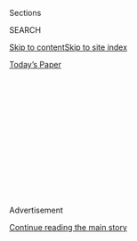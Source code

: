 <div id="app">

<div>

<div>

<div>

<div class="NYTAppHideMasthead css-1q2w90k e1suatyy0">

<div class="section css-ui9rw0 e1suatyy2">

<div class="css-eph4ug er09x8g0">

<div class="css-6n7j50">

</div>

<span class="css-1dv1kvn">Sections</span>

<div class="css-10488qs">

<span class="css-1dv1kvn">SEARCH</span>

</div>

[Skip to content](#site-content)[Skip to site
index](#site-index)

</div>

<div class="css-10698na e1huz5gh0">

</div>

</div>

<div id="masthead-bar-one" class="section hasLinks css-15hmgas e1csuq9d3">

<div class="css-uqyvli e1csuq9d0">

</div>

<div class="css-1uqjmks e1csuq9d1">

</div>

<div class="css-9e9ivx">

[](https://myaccount.nytimes3xbfgragh.onion/auth/login?response_type=cookie&client_id=vi)

</div>

<div class="css-1bvtpon e1csuq9d2">

[Today’s
Paper](https://www.nytimes3xbfgragh.onion/section/todayspaper)

</div>

</div>

</div>

</div>

<div data-aria-hidden="false">

<div id="site-content" data-role="main">

<div>

<div class="css-1aor85t" style="opacity:0.000000001;z-index:-1;visibility:hidden">

<div class="css-1hqnpie">

<div class="css-epjblv">

<span class="css-100wwgy">At Restaurants, Thank You for Not
Sharing</span>

</div>

<div class="css-k008qs">

<div class="css-o5pzib">

<span class="css-18z7m18"></span>

<div>

</div>

</div>

<span class="css-1n6z4y">https://nyti.ms/2Q8ZL5t</span>

<div class="css-1705lsu">

<div class="css-4xjgmj">

<div class="css-4skfbu" data-role="toolbar" data-aria-label="Social Media Share buttons, Save button, and Comments Panel with current comment count" data-testid="share-tools">

  - 
  - 
  - 
  - 
    
    <div class="css-6n7j50">
    
    </div>

  - 

</div>

</div>

</div>

</div>

</div>

</div>

<div class="css-13pd83m">

</div>

<div id="top-wrapper" class="css-1sy8kpn">

<div id="top-slug" class="css-l9onyx">

Advertisement

</div>

[Continue reading the main
story](#after-top)

<div class="ad top-wrapper" style="text-align:center;height:100%;display:block;min-height:250px">

<div id="top" class="place-ad" data-position="top" data-size-key="top">

</div>

</div>

<div id="after-top">

</div>

</div>

<div>

<div id="sponsor-wrapper" class="css-1hyfx7x">

<div id="sponsor-slug" class="css-19vbshk">

Supported by

</div>

[Continue reading the main
story](#after-sponsor)

<div id="sponsor" class="ad sponsor-wrapper" style="text-align:center;height:100%;display:block">

</div>

<div id="after-sponsor">

</div>

</div>

<div class="css-186x18t">

Notes on the Culture

</div>

<div class="css-1vkm6nb ehdk2mb0">

# At Restaurants, Thank You for Not Sharing

</div>

After a decade of treating every plate like a pie, individual dishes are
making a welcome comeback.

<div class="css-79elbk" data-testid="photoviewer-wrapper">

<div class="css-z3e15g" data-testid="photoviewer-wrapper-hidden">

</div>

<div class="css-1a48zt4 ehw59r15" data-testid="photoviewer-children">

![<span class="css-1l9o2ey e13ogyst0" data-aria-hidden="true">The
roasted quail with flowering thyme, lentils and warm tapenade at King in
New York’s West
Village.  
  
</span><span class="css-1nlbvxy e1z0qqy90" itemprop="copyrightHolder"><span class="css-1ly73wi e1tej78p0">Credit...</span><span><span>David
Williams for The New York
Times</span></span></span>](https://static01.graylady3jvrrxbe.onion/images/2019/06/10/t-magazine/10tmag-sharing/10tmag-sharing-articleLarge.jpg?quality=75&auto=webp&disable=upscale)

</div>

</div>

<div class="css-18e8msd">

<div class="css-vp77d3 epjyd6m0">

<div class="css-1baulvz">

By [<span class="css-1baulvz last-byline" itemprop="name">Kurt
Soller</span>](https://www.nytimes3xbfgragh.onion/by/kurt-soller)

</div>

</div>

  - May 16,
    2019

  - 
    
    <div class="css-4xjgmj">
    
    <div class="css-d8bdto" data-role="toolbar" data-aria-label="Social Media Share buttons, Save button, and Comments Panel with current comment count" data-testid="share-tools">
    
      - 
      - 
      - 
      - 
        
        <div class="css-6n7j50">
        
        </div>
    
      - 
    
    </div>
    
    </div>

</div>

</div>

<div class="section meteredContent css-1r7ky0e" name="articleBody" itemprop="articleBody">

<div class="css-1fanzo5 StoryBodyCompanionColumn">

<div class="css-53u6y8">

In 2011, upon visiting Taavo Somer’s erstwhile Brooklyn restaurant Isa,
the New York Times critic [Eric
Asimov](https://www.nytimes3xbfgragh.onion/by/eric-asimov) wrote that he
“couldn’t help noticing many people eating a few small plates, or
sharing a main course.” He wondered, “Is this really how people want to
eat nowadays?”

Sharing food has been both a boon and a boogeyman to the restaurant
industry since the 1980s, when “grazing” restaurants such as the Casual
Quilted Giraffe thrived in Manhattan. Spanish-inspired tapas were chic
in the ’90s, and then came Chinese and Middle Eastern restaurants that
were — and always will be — meant for family-style eating. Asimov wasn’t
the first to bemoan sharing, but his inquiry presaged a decade in New
York dominated by a new type of cuisine, one defined less by provenance
or a chef’s palate than by the way it was meant to be consumed, with
each diner taking a single bite before relinquishing the plate. At
[Estela](https://www.estelanyc.com/), which opened in 2013, there were
hedgehog-like piles of pale endive crowned with anchovies; at
[Wildair](http://wildair.nyc/), opened in 2015, beef tartare hidden
beneath a blizzard of white Cheddar. Both iconic dishes, they adhered to
a symmetrically circular plating style and highlighted ingredients (oily
fish, raw meat) that exhausted taste buds after just a few forkfuls.

*\[*[*Sign up
here*](https://www.nytimes3xbfgragh.onion/newsletters/t-list?module=inline)
*for the T List newsletter, a weekly roundup of what T Magazine editors
are noticing and coveting now.\]*

Living in the “sharing economy,” we are accustomed to apportioning cars,
offices and, yes, plates of food. Lately, though, chefs and diners seem
to have grown weary of the communal experience. Two of the most exciting
restaurants to have opened in New York within the past year are
[Benno](https://www.bennorestaurant.com/) and
[Oxalis](https://oxalisnyc.com/), both of which serve casual-leaning
prix fixe menus. Elsewhere — at [Rocco
DiSpirito](https://www.nytimes3xbfgragh.onion/topic/person/rocco-dispirito)’s
revamped [Standard Grill](http://www.thestandardgrill.com/) and Adam
Leonti’s [eponymous restaurant](http://www.leontinyc.com/) — one finds
modern renditions of Continental cuisine such as stuffed rabbit and
truffled poussin (a young chicken), which can technically be shared but
seem designed for one, their textures and flavors varying from bite to
bite. At [King](http://kingrestaurant.nyc/), an Italian-inspired
restaurant that opened in 2016, dishes like quail with braised chicories
and tiny potatoes are pointedly, deliciously unsharable. “Sharing is
often to the detriment, because then awkward social interactions get in
the way of having dinner out together,” says King general manager Annie
Shi. “Everyone is staring at the plate — no one wants to touch it.”

</div>

</div>

<div class="css-1fanzo5 StoryBodyCompanionColumn">

<div class="css-53u6y8">

Food is always political, and yet this debate seems particularly aligned
with our era. With socialism back in the national discourse, what could
be a better use of collective resources than collaborating on a meal?
But that, like socialism itself, is an impure ideal, as it’s impossible
to get through a shared supper without someone (or everyone) feeling
like an autocrat: There is the bully who orders for the entire table,
the allergy sufferer who regrets forcing her sensitivities upon friends,
the hungry person who snags the last lobster ravioli and is then filled
with shame. If in other realms it is prudent to share, here is an
opportunity for everyone to feel heard by doing the opposite. In that
sense, at least, ordering — and eating — for one’s self is downright
democratic.

</div>

</div>

<div>

</div>

</div>

<div>

</div>

<div>

</div>

<div>

</div>

<div>

<div id="bottom-wrapper" class="css-1ede5it">

<div id="bottom-slug" class="css-l9onyx">

Advertisement

</div>

[Continue reading the main
story](#after-bottom)

<div id="bottom" class="ad bottom-wrapper" style="text-align:center;height:100%;display:block;min-height:90px">

</div>

<div id="after-bottom">

</div>

</div>

</div>

</div>

</div>

## Site Index

<div>

</div>

## Site Information Navigation

  - [© <span>2020</span> <span>The New York Times
    Company</span>](https://help.nytimes3xbfgragh.onion/hc/en-us/articles/115014792127-Copyright-notice)

<!-- end list -->

  - [NYTCo](https://www.nytco.com/)
  - [Contact
    Us](https://help.nytimes3xbfgragh.onion/hc/en-us/articles/115015385887-Contact-Us)
  - [Work with us](https://www.nytco.com/careers/)
  - [Advertise](https://nytmediakit.com/)
  - [T Brand Studio](http://www.tbrandstudio.com/)
  - [Your Ad
    Choices](https://www.nytimes3xbfgragh.onion/privacy/cookie-policy#how-do-i-manage-trackers)
  - [Privacy](https://www.nytimes3xbfgragh.onion/privacy)
  - [Terms of
    Service](https://help.nytimes3xbfgragh.onion/hc/en-us/articles/115014893428-Terms-of-service)
  - [Terms of
    Sale](https://help.nytimes3xbfgragh.onion/hc/en-us/articles/115014893968-Terms-of-sale)
  - [Site
    Map](https://spiderbites.nytimes3xbfgragh.onion)
  - [Help](https://help.nytimes3xbfgragh.onion/hc/en-us)
  - [Subscriptions](https://www.nytimes3xbfgragh.onion/subscription?campaignId=37WXW)

</div>

</div>

</div>

</div>

